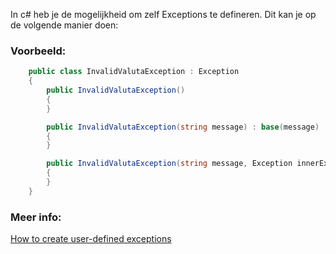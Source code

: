 In c# heb je de mogelijkheid om zelf Exceptions te defineren. Dit kan je op de volgende manier doen:

### Voorbeeld:
```c#
    public class InvalidValutaException : Exception
    {
        public InvalidValutaException() 
        { 
        }

        public InvalidValutaException(string message) : base(message) 
        { 
        }

        public InvalidValutaException(string message, Exception innerException) : base(message, innerException) 
        { 
        }
    }
```

### Meer info:
[How to create user-defined exceptions](https://learn.microsoft.com/en-us/dotnet/standard/exceptions/how-to-create-user-defined-exceptions)